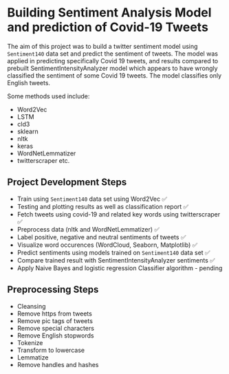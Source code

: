 # Building Sentiment Analysis Model and prediction of Covid-19 Tweets

The aim of this project was to build a twitter sentiment model using `Sentiment140` data set and predict the sentiment of tweets. The model was applied in predicting specifically Covid 19 tweets, and results compared to prebuilt SentimentIntensityAnalyzer model which appears to have wrongly classified the sentiment of some Covid 19 tweets. The model classifies only English tweets.

Some methods used include:

- Word2Vec
- LSTM
- cld3
- sklearn
- nltk
- keras
- WordNetLemmatizer
- twitterscraper etc.

## Project Development Steps

- Train using `Sentiment140` data set using Word2Vec ✅
- Testing and plotting results as well as classification report ✅
- Fetch tweets using covid-19 and related key words using twitterscraper ✅
- Preprocess data (nltk and WordNetLemmatizer) ✅
- Label positive, negative and neutral sentiments of tweets  ✅
- Visualize word occurences (WordCloud, Seaborn, Matplotlib) ✅
- Predict sentiments using models trained on `Sentiment140` data set ✅
- Compare trained result with SentimentIntensityAnalyzer sentiments ✅
- Apply Naive Bayes and logistic regression Classifier algorithm - pending

## Preprocessing Steps

- Cleansing
- Remove https from tweets
- Remove pic tags of tweets
- Remove special characters
- Remove English stopwords
- Tokenize
- Transform to lowercase
- Lemmatize
- Remove handles and hashes